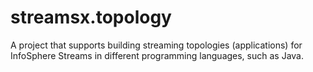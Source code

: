 # streamsx.topology
A project that supports building streaming topologies (applications)
for InfoSphere Streams in different programming languages, such as Java.
